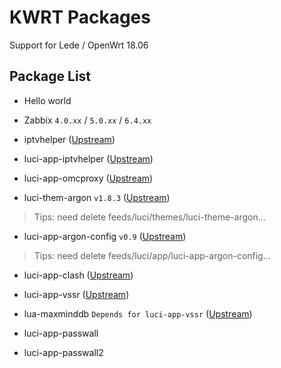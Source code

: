 KWRT Packages
=============

Support for Lede / OpenWrt 18.06

## Package List

- Hello world

- Zabbix `4.0.xx` / `5.0.xx` / `6.4.xx`

- iptvhelper ([Upstream](https://github.com/riverscn/openwrt-iptvhelper))

- luci-app-iptvhelper ([Upstream](https://github.com/riverscn/openwrt-iptvhelper))

- luci-app-omcproxy ([Upstream](https://github.com/riverscn/luci-app-omcproxy))

- luci-them-argon `v1.8.3` ([Upstream](https://github.com/jerrykuku/luci-theme-argon))

> Tips: need delete feeds/luci/themes/luci-theme-argon...

- luci-app-argon-config `v0.9` ([Upstream](https://github.com/jerrykuku/luci-app-argon-config))

> Tips: need delete feeds/luci/app/luci-app-argon-config...

- luci-app-clash ([Upstream](https://github.com/frainzy1477/luci-app-clash))

- luci-app-vssr ([Upstream](https://github.com/OpenWrt-Actions/luci-app-vssr))

- lua-maxminddb `Depends for luci-app-vssr` ([Upstream](https://github.com/jerrykuku/lua-maxminddb))

- luci-app-passwall

- luci-app-passwall2

